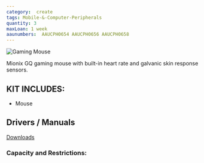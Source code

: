 ```yaml
---
category:  create
tags: Mobile-&-Computer-Peripherals
quantity: 3
maxLoan: 1 week
aaunumbers:  AAUCPH0654 AAUCPH0656 AAUCPH0658
---
```

![Gaming Mouse](https://s3.eu-north-1.amazonaws.com/foeniks-component-storage-staging/product/56bd8b96-bc2e-478f-b122-2a18eaeb7ccd/63442ccc5ba6df882c8d8dfa/280x280.jpg)

Mionix GQ gaming mouse with built-in heart rate and galvanic skin response sensors.
## KIT INCLUDES:
-  Mouse

## Drivers / Manuals
[Downloads](https://support.mionix.net/hc/en-us/categories/201849106-Software-Firmware-Downloads)



### Capacity and Restrictions:
